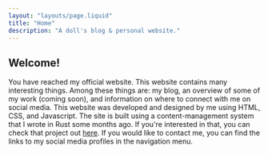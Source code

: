 ```yaml
---
layout: "layouts/page.liquid"
title: "Home"
description: "A doll's blog & personal website."
---
```


## Welcome!

You have reached my official website. This website contains many interesting things. Among these things are: my blog, an overview of some of my work (coming soon), and information on where to connect with me on social media. This website was developed and designed by me using HTML, CSS, and Javascript. The site is built using a content-management system that I wrote in Rust some months ago. If you're interested in that, you can check that project out [here](https://github.com/angeldollface/mandy). If you would like to contact me, you can find the links to my social media profiles in the navigation menu.